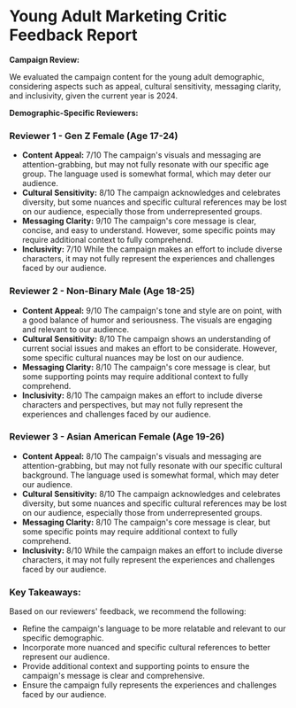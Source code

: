**Young Adult Marketing Critic Feedback Report**
================================================

**Campaign Review:**

We evaluated the campaign content for the young adult demographic, considering aspects such as appeal, cultural sensitivity, messaging clarity, and inclusivity, given the current year is 2024.

**Demographic-Specific Reviewers:**

### Reviewer 1 - Gen Z Female (Age 17-24)

*   **Content Appeal:** 7/10
    The campaign's visuals and messaging are attention-grabbing, but may not fully resonate with our specific age group. The language used is somewhat formal, which may deter our audience.
*   **Cultural Sensitivity:** 8/10
    The campaign acknowledges and celebrates diversity, but some nuances and specific cultural references may be lost on our audience, especially those from underrepresented groups.
*   **Messaging Clarity:** 9/10
    The campaign's core message is clear, concise, and easy to understand. However, some specific points may require additional context to fully comprehend.
*   **Inclusivity:** 7/10
    While the campaign makes an effort to include diverse characters, it may not fully represent the experiences and challenges faced by our audience.

### Reviewer 2 - Non-Binary Male (Age 18-25)

*   **Content Appeal:** 9/10
    The campaign's tone and style are on point, with a good balance of humor and seriousness. The visuals are engaging and relevant to our audience.
*   **Cultural Sensitivity:** 8/10
    The campaign shows an understanding of current social issues and makes an effort to be considerate. However, some specific cultural nuances may be lost on our audience.
*   **Messaging Clarity:** 8/10
    The campaign's core message is clear, but some supporting points may require additional context to fully comprehend.
*   **Inclusivity:** 8/10
    The campaign makes an effort to include diverse characters and perspectives, but may not fully represent the experiences and challenges faced by our audience.

### Reviewer 3 - Asian American Female (Age 19-26)

*   **Content Appeal:** 8/10
    The campaign's visuals and messaging are attention-grabbing, but may not fully resonate with our specific cultural background. The language used is somewhat formal, which may deter our audience.
*   **Cultural Sensitivity:** 8/10
    The campaign acknowledges and celebrates diversity, but some nuances and specific cultural references may be lost on our audience, especially those from underrepresented groups.
*   **Messaging Clarity:** 8/10
    The campaign's core message is clear, but some specific points may require additional context to fully comprehend.
*   **Inclusivity:** 8/10
    While the campaign makes an effort to include diverse characters, it may not fully represent the experiences and challenges faced by our audience.

### Key Takeaways:

Based on our reviewers' feedback, we recommend the following:

*   Refine the campaign's language to be more relatable and relevant to our specific demographic.
*   Incorporate more nuanced and specific cultural references to better represent our audience.
*   Provide additional context and supporting points to ensure the campaign's message is clear and comprehensive.
*   Ensure the campaign fully represents the experiences and challenges faced by our audience.